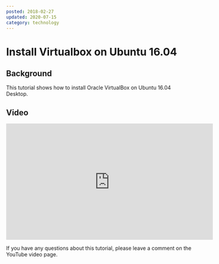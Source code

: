 ```yaml
---
posted: 2018-02-27
updated: 2020-07-15
category: technology
---
```


# Install Virtualbox on Ubuntu 16.04

## Background

This tutorial shows how to install Oracle VirtualBox on Ubuntu 16.04 Desktop. 

## Video

<iframe width="560" height="315" src="https://www.youtube.com/embed/07nIeI2guXs" frameborder="0" allow="autoplay; encrypted-media" allowfullscreen></iframe>

If you have any questions about this tutorial, please leave a comment on the YouTube video page.


